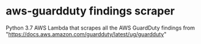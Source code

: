 # aws-guardduty findings scraper

Python 3.7 AWS Lambda that scrapes all the AWS GuardDuty findings from "https://docs.aws.amazon.com/guardduty/latest/ug/guardduty"
